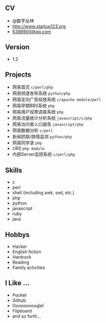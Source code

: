 ## CV 
- @数字丛林
- <http://www.startup123.org>
- <6388900@qq.com>

## Version
- 1.2

## Projects
- 网易首页 `c/perl/php`
- 网易频道发布系统 `python/php`
- 网易定向广告投放系统 `c/apache module/perl`
- 网易早期BBS系统 `php`
- 网易用户投票调查系统 `php`
- 网易流量统计分析系统 `javascript/c/php`
- 网易访问者人口报告 `javascript/php`
- 网易数据分析 `c/perl`
- 新闻抓取/舆情监测 `python/php`
- 网易同学录 `php`
- URS `php module`
- 内部Server监控系统 `c/perl/php`

## Skills
- c
- perl
- shell (including awk, sed, etc.)
- php
- python
- javascript
- ruby
- java

## Hobbys
- Hacker
- English fiction
- Hardrock 
- Reading
- Family activities

## I Like ...
- Pocket
- Github
- Goooooooogle!
- Flipboard
- and so forth...


